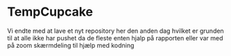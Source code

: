 # TempCupcake
Vi endte med at lave et nyt repository her den anden dag hvilket er grunden til at alle ikke har pushet da de fleste enten hjalp på rapporten eller var med på zoom skærmdeling til hjælp med kodning
